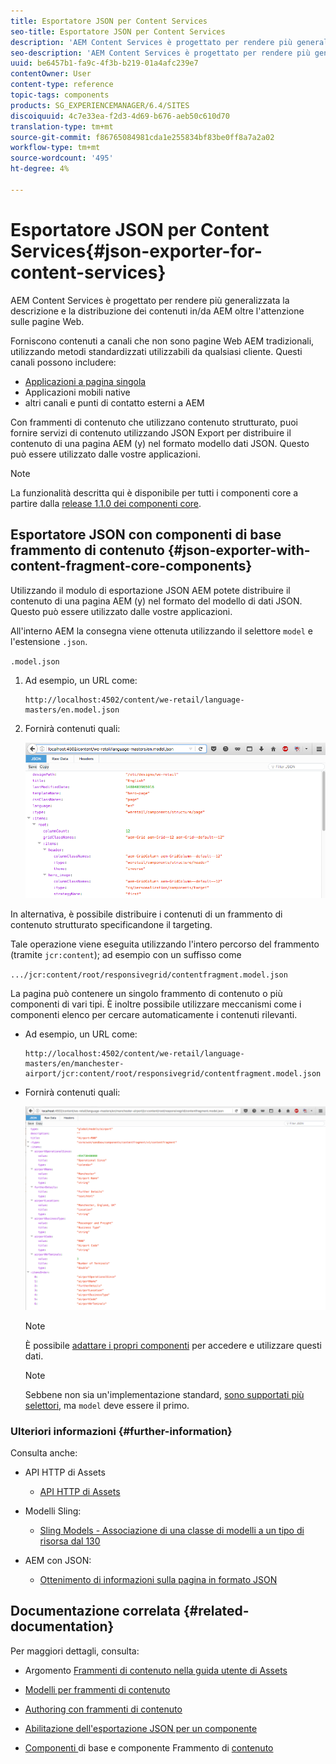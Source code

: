 ```yaml
---
title: Esportatore JSON per Content Services
seo-title: Esportatore JSON per Content Services
description: 'AEM Content Services è progettato per rendere più generalizzata la descrizione e la distribuzione dei contenuti in/da AEM oltre l''attenzione sulle pagine Web. Forniscono contenuti a canali che non sono pagine Web AEM tradizionali, utilizzando metodi standardizzati utilizzabili da qualsiasi cliente. '
seo-description: 'AEM Content Services è progettato per rendere più generalizzata la descrizione e la distribuzione dei contenuti in/da AEM oltre l''attenzione sulle pagine Web. Forniscono contenuti a canali che non sono pagine Web AEM tradizionali, utilizzando metodi standardizzati utilizzabili da qualsiasi cliente. '
uuid: be6457b1-fa9c-4f3b-b219-01a4afc239e7
contentOwner: User
content-type: reference
topic-tags: components
products: SG_EXPERIENCEMANAGER/6.4/SITES
discoiquuid: 4c7e33ea-f2d3-4d69-b676-aeb50c610d70
translation-type: tm+mt
source-git-commit: f86765084981cda1e255834bf83be0ff8a7a2a02
workflow-type: tm+mt
source-wordcount: '495'
ht-degree: 4%

---
```



# Esportatore JSON per Content Services{#json-exporter-for-content-services}

AEM Content Services è progettato per rendere più generalizzata la descrizione e la distribuzione dei contenuti in/da AEM oltre l&#39;attenzione sulle pagine Web.

Forniscono contenuti a canali che non sono pagine Web AEM tradizionali, utilizzando metodi standardizzati utilizzabili da qualsiasi cliente. Questi canali possono includere:

* [Applicazioni a pagina singola](spa-walkthrough.md)
* Applicazioni mobili native
* altri canali e punti di contatto esterni a AEM

Con frammenti di contenuto che utilizzano contenuto strutturato, puoi fornire servizi di contenuto utilizzando JSON Export per distribuire il contenuto di una pagina AEM (y) nel formato modello dati JSON. Questo può essere utilizzato dalle vostre applicazioni.

>[!NOTE]
>
>La funzionalità descritta qui è disponibile per tutti i componenti core a partire dalla [release 1.1.0 dei componenti core](https://docs.adobe.com/content/docs/en/core-components/v1.html).

## Esportatore JSON con componenti di base frammento di contenuto {#json-exporter-with-content-fragment-core-components}

Utilizzando il modulo di esportazione JSON AEM potete distribuire il contenuto di una pagina AEM (y) nel formato del modello di dati JSON. Questo può essere utilizzato dalle vostre applicazioni.

All&#39;interno AEM la consegna viene ottenuta utilizzando il selettore `model` e l&#39;estensione `.json`.

`.model.json`

1. Ad esempio, un URL come:

   ```shell
   http://localhost:4502/content/we-retail/language-masters/en.model.json
   ```

1. Fornirà contenuti quali:

   ![chlimage_1-192](assets/chlimage_1-192.png)

In alternativa, è possibile distribuire i contenuti di un frammento di contenuto strutturato specificandone il targeting.

Tale operazione viene eseguita utilizzando l&#39;intero percorso del frammento (tramite `jcr:content`); ad esempio con un suffisso come

`.../jcr:content/root/responsivegrid/contentfragment.model.json`

La pagina può contenere un singolo frammento di contenuto o più componenti di vari tipi. È inoltre possibile utilizzare meccanismi come i componenti elenco per cercare automaticamente i contenuti rilevanti.

* Ad esempio, un URL come:

   ```shell
   http://localhost:4502/content/we-retail/language-masters/en/manchester-airport/jcr:content/root/responsivegrid/contentfragment.model.json
   ```

* Fornirà contenuti quali:

   ![chlimage_1-193](assets/chlimage_1-193.png)

   >[!NOTE]
   >
   >È possibile [adattare i propri componenti](/help/sites-developing/json-exporter-components.md) per accedere e utilizzare questi dati.

   >[!NOTE]
   >
   >Sebbene non sia un&#39;implementazione standard, [sono supportati più selettori,](json-exporter-components.md#multiple-selectors) ma `model` deve essere il primo.

### Ulteriori informazioni {#further-information}

Consulta anche:

* API HTTP di Assets

   * [API HTTP di Assets](/help/assets/mac-api-assets.md)

* Modelli Sling:

   * [Sling Models - Associazione di una classe di modelli a un tipo di risorsa dal 130](https://sling.apache.org/documentation/bundles/models.html#associating-a-model-class-with-a-resource-type-since-130)

* AEM con JSON:

   * [Ottenimento di informazioni sulla pagina in formato JSON](/help/sites-developing/pageinfo.md)

## Documentazione correlata {#related-documentation}

Per maggiori dettagli, consulta:

* Argomento [Frammenti di contenuto nella guida utente di Assets](https://helpx.adobe.com/experience-manager/6-4/assets/user-guide.html?topic=/experience-manager/6-4/assets/morehelp/content-fragments.ug.js)

* [Modelli per frammenti di contenuto](/help/assets/content-fragments-models.md)
* [Authoring con frammenti di contenuto](/help/sites-authoring/content-fragments.md)
* [Abilitazione dell&#39;esportazione JSON per un componente](/help/sites-developing/json-exporter-components.md)

* [Componenti ](https://docs.adobe.com/content/help/it-IT/experience-manager-core-components/using/introduction.html) di base e componente Frammento di  [contenuto](https://helpx.adobe.com/experience-manager/core-components/using/content-fragment-component.html)

